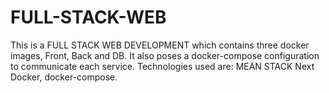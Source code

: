 # FULL-STACK-WEB
This is a FULL STACK WEB DEVELOPMENT which contains three docker images, Front, Back and DB. It also poses a docker-compose configuration to communicate each service.
Technologies used are:
MEAN STACK
Next
Docker, docker-compose.
